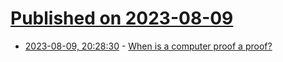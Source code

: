 # [Published on 2023-08-09](index.md)

* [2023-08-09, 20:28:30](https://lobste.rs/s/cthtvr/when_is_computer_proof_proof) - [When is a computer proof a proof?](https://lawrencecpaulson.github.io/2023/08/09/computer_proof.html)
